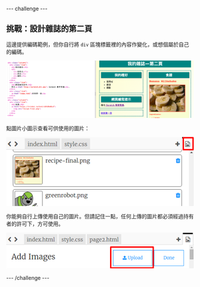 --- challenge ---

## 挑戰：設計雜誌的第二頁

這邊提供編碼範例，但你自行將 `div` 區塊標籤裡的內容作變化，或想個屬於自己的編碼。

![截圖](images/magazine-page2-challenge.png)

點圖片小圖示查看可供使用的圖片：

![截圖](images/magazine-images.png)

你能夠自行上傳使用自己的圖片。但請記住一點，任何上傳的圖片都必須經過持有者的許可下，方可使用。

![截圖](images/magazine-upload-images.png)

--- /challenge ---